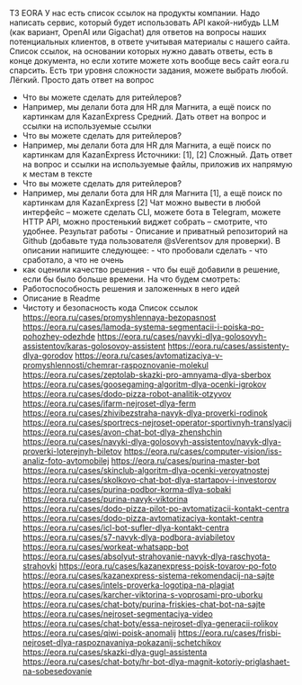 ТЗ EORA
У нас есть список ссылок на продукты компании. Надо написать сервис, который будет использовать API какой-нибудь LLM (как вариант, OpenAI или Gigachat) для ответов на вопросы наших потенциальных клиентов, в ответе учитывая материалы с нашего сайта. Список ссылок, на основании которых нужно давать ответы, есть в конце документа, но если хотите можете хоть вообще весь сайт eora.ru спарсить.
Есть три уровня сложности задания, можете выбрать любой.
Лёгкий. Просто дать ответ на вопрос
- Что вы можете сделать для ритейлеров?
- Например, мы делали бота для HR для Магнита, а ещё поиск по картинкам для KazanExpress
Cредний. Дать ответ на вопрос и ссылки на используемые ссылки
- Что вы можете сделать для ритейлеров?
- Например, мы делали бота для HR для Магнита, а ещё поиск по картинкам для KazanExpress
Источники: [1], [2]
Сложный. Дать ответ на вопрос и ссылки на используемые файлы, приложив их напрямую к местам в тексте
- Что вы можете сделать для ритейлеров?
- Например, мы делали бота для HR для Магнита [1], а ещё поиск по картинкам для KazanExpress [2]
Чат можно вывести в любой интерфейс – можете сделать CLI, можете бота в Telegram, можете HTTP API, можно простенький виджет собрать – смотрите, что удобнее.
Результат работы - Описание и приватный репозиторий на Github (добавьте туда пользователя @sVerentsov для проверки). В описании напишите следующее: - что пробовали сделать - что сработало, а что не очень
- как оценили качество решения - что бы ещё добавили в решение, если бы было больше времени.
На что будем смотреть:
- Работоспособность решения и заложенных в него идей
- Описание в Readme
- Чистоту и безопасность кода
Список ссылок
https://eora.ru/cases/promyshlennaya-bezopasnost
https://eora.ru/cases/lamoda-systema-segmentacii-i-poiska-po-pohozhey-odezhde
https://eora.ru/cases/navyki-dlya-golosovyh-assistentov/karas-golosovoy-assistent
https://eora.ru/cases/assistenty-dlya-gorodov
https://eora.ru/cases/avtomatizaciya-v-promyshlennosti/chemrar-raspoznovanie-molekul
https://eora.ru/cases/zeptolab-skazki-pro-amnyama-dlya-sberbox
https://eora.ru/cases/goosegaming-algoritm-dlya-ocenki-igrokov
https://eora.ru/cases/dodo-pizza-robot-analitik-otzyvov
https://eora.ru/cases/ifarm-nejroset-dlya-ferm
https://eora.ru/cases/zhivibezstraha-navyk-dlya-proverki-rodinok
https://eora.ru/cases/sportrecs-nejroset-operator-sportivnyh-translyacij
https://eora.ru/cases/avon-chat-bot-dlya-zhenshchin
https://eora.ru/cases/navyki-dlya-golosovyh-assistentov/navyk-dlya-proverki-loterejnyh-biletov
https://eora.ru/cases/computer-vision/iss-analiz-foto-avtomobilej
https://eora.ru/cases/purina-master-bot
https://eora.ru/cases/skinclub-algoritm-dlya-ocenki-veroyatnostej
https://eora.ru/cases/skolkovo-chat-bot-dlya-startapov-i-investorov
https://eora.ru/cases/purina-podbor-korma-dlya-sobaki
https://eora.ru/cases/purina-navyk-viktorina
https://eora.ru/cases/dodo-pizza-pilot-po-avtomatizacii-kontakt-centra
https://eora.ru/cases/dodo-pizza-avtomatizaciya-kontakt-centra
https://eora.ru/cases/icl-bot-sufler-dlya-kontakt-centra
https://eora.ru/cases/s7-navyk-dlya-podbora-aviabiletov
https://eora.ru/cases/workeat-whatsapp-bot
https://eora.ru/cases/absolyut-strahovanie-navyk-dlya-raschyota-strahovki
https://eora.ru/cases/kazanexpress-poisk-tovarov-po-foto
https://eora.ru/cases/kazanexpress-sistema-rekomendacij-na-sajte
https://eora.ru/cases/intels-proverka-logotipa-na-plagiat
https://eora.ru/cases/karcher-viktorina-s-voprosami-pro-uborku
https://eora.ru/cases/chat-boty/purina-friskies-chat-bot-na-sajte
https://eora.ru/cases/nejroset-segmentaciya-video
https://eora.ru/cases/chat-boty/essa-nejroset-dlya-generacii-rolikov
https://eora.ru/cases/qiwi-poisk-anomalij
https://eora.ru/cases/frisbi-nejroset-dlya-raspoznavaniya-pokazanij-schetchikov
https://eora.ru/cases/skazki-dlya-gugl-assistenta
https://eora.ru/cases/chat-boty/hr-bot-dlya-magnit-kotoriy-priglashaet-na-sobesedovanie